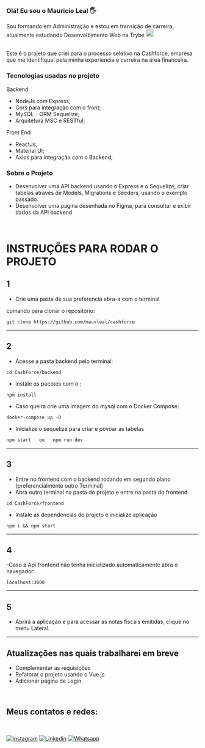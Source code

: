 ### Olá! Eu sou o Mauricio Leal 🖐️<br/>
Sou formando em Administração e estou em transição de carreira, atualmente estudando Desenvolbimento Web na Trybe <img width="20" alt="trybe_logo" src="https://media.licdn.com/dms/image/D4D0BAQHo1GZmhutd4A/company-logo_200_200/0/1664308283764?e=1678924800&v=beta&t=AaNDgo-tOmb6qWbqe6Fbf4Kf9POgjQUbVyU6td_XRfg"/><br/><br>

Este é o projeto que criei para o processo seletivo na Cashforce, empresa que me identifiquei pela minha experiencia e carreira na área financeira.
<br/>

### Tecnologias usadas no projeto

Backend
- NodeJs com Express;
- Cors para integração com o front;
- MySQL - ORM Sequelize;
- Arquitetura MSC e RESTful;

Front End
- ReactJs;
- Material UI;
- Axios para integração com o Backend;

### Sobre o Projeto

- Desenvolver uma API backend usando o Express e o Sequelize, criar tabelas através de Models, Migrations e Seeders, usando o exemplo passado.
- Desenvolver uma pagina desenhada no Figma, para consultar e exibir dados da API backend

<br/>

# INSTRUÇÕES PARA RODAR O PROJETO

## 1 

- Crie uma pasta de sua preferencia abra-a com o terminal

comando para clonar o repositorio: 

```
git clone https://github.com/mauvleal/cashforce
```
_____
## 2
- Acesse a pasta backend pelo terminal:

```
cd CashForce/backend
```

- instale os pacotes com o :
```
npm install
```
- Caso queira crie uma imagem do mysql com o Docker Compose:
```
docker-compose up -D 
```
- Inicialize o sequelize para criar e povoar as tabelas
```
npm start   ou   npm run dev
```
_____
## 3
- Entre no frontend com o backend rodando em segundo plano (preferencialmente outro Terminal)
-   Abra outro terminal na pasta do projeto e entre na pasta do frontend
```
cd CashForce/frontend
```
- Instale as dependencias do projeto e inicialize aplicação
```
npm i && npm start
```

_____
## 4
-Caso a Api frontend não tenha inicializado automaticamente abra o navegador:

```
localhost:3000
```
_____
## 5
- Abrirá a aplicação e para acessar as notas fiscais emitidas, clique no menu Lateral.
_____
## Atualizações nas quais trabalharei em breve

- Complementar as requisições
- Refatorar o projeto usando o Vue.js
- Adicionar página de Login

<br>

## Meus contatos e redes:

<br>

[![Instagram](https://img.shields.io/badge/Instagram-E4405F?style=for-the-badge&logo=instagram&logoColor=white)](https://www.instagram.com/mauricio.leal)
[![Linkedin](https://img.shields.io/badge/LinkedIn-0077B5?style=for-the-badge&logo=linkedin&logoColor=white)](https://www.linkedin.com/in/mauriciovieiraleal)
[![Whatsapp](https://img.shields.io/badge/WhatsApp-25D366?style=for-the-badge&logo=whatsapp&logoColor=white)](https://wa.me/+5527997352106)


